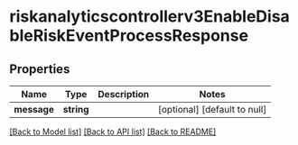 # riskanalyticscontrollerv3EnableDisableRiskEventProcessResponse

## Properties
Name | Type | Description | Notes
------------ | ------------- | ------------- | -------------
**message** | **string** |  | [optional] [default to null]

[[Back to Model list]](../README.md#documentation-for-models) [[Back to API list]](../README.md#documentation-for-api-endpoints) [[Back to README]](../README.md)


